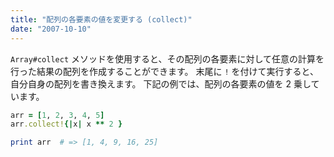 ```yaml
---
title: "配列の各要素の値を変更する (collect)"
date: "2007-10-10"
---
```


`Array#collect` メソッドを使用すると、その配列の各要素に対して任意の計算を行った結果の配列を作成することができます。
末尾に `!` を付けて実行すると、自分自身の配列を書き換えます。
下記の例では、配列の各要素の値を 2 乗しています。

```ruby
arr = [1, 2, 3, 4, 5]
arr.collect!{|x| x ** 2 }

print arr  # => [1, 4, 9, 16, 25]
```

